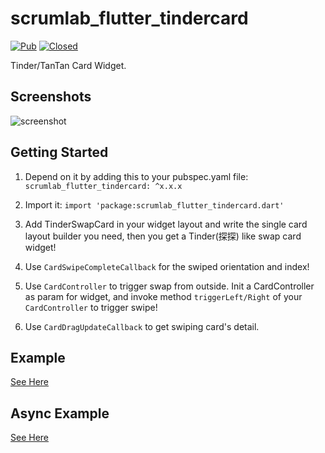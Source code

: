 # scrumlab_flutter_tindercard

[![Pub](https://img.shields.io/pub/v/scrumlab_flutter_tindercard.svg?color=%233CB371)](https://pub.dartlang.org/packages/scrumlab_flutter_tindercard)
[![Closed](https://img.shields.io/github/issues-closed-raw/scrum-lab/scrumlab_flutter_tindercard.svg?color=%23FF69B4)](https://github.com/scrum-lab/scrumlab_flutter_tindercard/issues?q=is%3Aissue+is%3Aclosed)

Tinder/TanTan Card Widget.

## Screenshots

![screenshot](./assets/example_tindercard.gif)

## Getting Started

1. Depend on it by adding this to your pubspec.yaml file: ```scrumlab_flutter_tindercard: ^x.x.x```

2. Import it: ```import 'package:scrumlab_flutter_tindercard.dart'```

3. Add TinderSwapCard in your widget layout and write the single card layout builder you need, then you get a Tinder(探探) like swap card widget!

4. Use `CardSwipeCompleteCallback` for the swiped orientation and index!

5. Use `CardController` to trigger swap from outside. Init a CardController as param for widget, and invoke method `triggerLeft/Right` of your `CardController` to trigger swipe!

6. Use `CardDragUpdateCallback` to get swiping card's detail.

## Example
[See Here](./example/example/lib)

## Async Example
[See Here](./example/async_data/lib)

